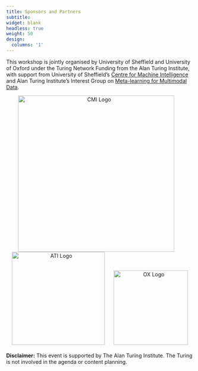 ```yaml
---
title: Sponsors and Partners
subtitle: 
widget: blank
headless: true
weight: 50
design:
  columns: '1'
---
```

This workshop is jointly organised by University of Sheffield and University of Oxford under the Turing Network Funding from the Alan Turing Institute, with support from University of Sheffield’s [Centre for Machine Intelligence](https://www.sheffield.ac.uk/machine-intelligence) and Alan Turing Institute’s Interest Group on [Meta-learning for Multimodal Data](https://www.turing.ac.uk/research/interest-groups/meta-learning-multimodal-data).

<div style="text-align: center;">
  <img src="/media/cmi_logo.png" alt="CMI Logo" style="width: 420px; height: auto; display: inline-block; margin-right: 20px;">
  <img src="/media/ati_logo.jpg" alt="ATI Logo" style="width: 250px; height: auto; display: inline-block; margin-right: 20px;">
  <img src="/media/ox_logo.png" alt="OX Logo" style="width: 200px; height: auto; display: inline-block;">
</div>
<br>
<b>Disclaimer:</b> This event is supported by The Alan Turing Institute. The Turing is not involved in the agenda or content planning.


